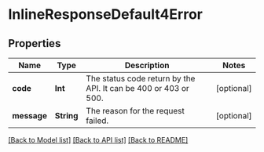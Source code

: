 # InlineResponseDefault4Error

## Properties
Name | Type | Description | Notes
------------ | ------------- | ------------- | -------------
**code** | **Int** | The status code return by the API. It can be 400 or 403 or 500. | [optional] 
**message** | **String** | The reason for the request failed. | [optional] 

[[Back to Model list]](../README.md#documentation-for-models) [[Back to API list]](../README.md#documentation-for-api-endpoints) [[Back to README]](../README.md)


